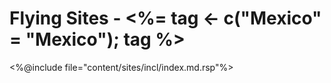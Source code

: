 # Flying Sites - <%= tag <- c("Mexico" = "Mexico"); tag %>

<%@include file="content/sites/incl/index.md.rsp"%>
